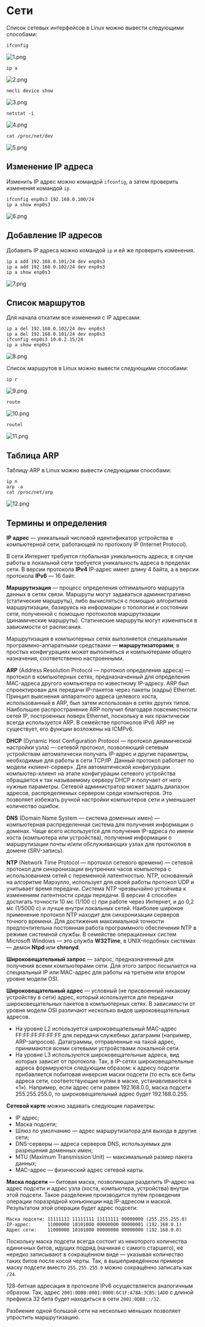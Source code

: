 # Сети
Список сетевых интерфейсов в Linux можно вывести следующими способами:
```
ifconfig
```
![1.png](/solutions/Network-1/screenshots/1.png)
```
ip a
```
![2.png](/solutions/Network-1/screenshots/2.png)
```
nmcli device show
```
![3.png](/solutions/Network-1/screenshots/3.png)
```
netstat -i
```
![4.png](/solutions/Network-1/screenshots/4.png)
```
cat /proc/net/dev
```
![5.png](/solutions/Network-1/screenshots/5.png)

## Изменение IP адреса
Изменить IP адрес можно командой `ifconfig`, а затем проверить изменения командой `ip`.
```
ifconfig enp0s3 192.168.0.100/24
ip a show enp0s3
```
![6.png](/solutions/Network-1/screenshots/6.png)

## Добавление IP адресов
Добавить IP адреса можно командой `ip` и ей же проверить изменения.
```
ip a add 192.168.0.101/24 dev enp0s3
ip a add 192.168.0.102/24 dev enp0s3
ip a show enp0s3
```
![7.png](/solutions/Network-1/screenshots/7.png)

## Список маршрутов
Для начала откатим все изменения с IP адресами:
```
ip a del 192.168.0.102/24 dev enp0s3
ip a del 192.168.0.101/24 dev enp0s3
ifconfig enp0s3 10.0.2.15/24
ip a show enp0s3
```
![8.png](/solutions/Network-1/screenshots/8.png)

Список маршрутов в Linux можно вывести следующими способами:
```
ip r
```
![9.png](/solutions/Network-1/screenshots/9.png)
```
route
```
![10.png](/solutions/Network-1/screenshots/10.png)
```
routel
```
![11.png](/solutions/Network-1/screenshots/11.png)

## Таблица ARP
Таблицу ARP в Linux можно вывести следующими способами:
```
ip n
arp -a
cat /proc/net/arp
```
![12.png](/solutions/Network-1/screenshots/12.png)

## Термины и определения
**IP адрес** — уникальный числовой идентификатор устройства в компьютерной сети, работающей по протоколу IP (Internet Protocol).

В сети Интернет требуется глобальная уникальность адреса; в случае работы в локальной сети требуется уникальность адреса в пределах сети.
В версии протокола **IPv4** IP-адрес имеет длину 4 байта, а в версии протокола **IPv6** — 16 байт.

**Маршрутизация** — процесс определения оптимального маршрута данных в сетях связи.
Маршруты могут задаваться административно (статические маршруты), либо вычисляться с помощью алгоритмов маршрутизации,
базируясь на информации о топологии и состоянии сети, полученной с помощью протоколов маршрутизации (динамические маршруты).
Статические маршруты могут изменяться в зависимости от расписания.

Маршрутизация в компьютерных сетях выполняется специальными программно-аппаратными средствами — **маршрутизаторами**;
в простых конфигурациях может выполняться и компьютерами общего назначения, соответственно настроенными.

**ARP** (Address Resolution Protocol — протокол определения адреса) — протокол в компьютерных сетях,
предназначенный для определения MAC-адреса другого компьютера по известному IP-адресу.
ARP был спроектирован для передачи IP-пакетов через пакеты (кадры) Ethernet.
Принцип выяснения аппаратного адреса целевого хоста, использованный в ARP, был затем использован в сетях других типов.
Наибольшее распространение ARP получил благодаря повсеместности сетей IP, построенных поверх Ethernet, поскольку в них практически всегда используется ARP.
В семействе протоколов IPv6 ARP не существует, его функции возложены на ICMPv6.

**DHCP** (Dynamic Host Configuration Protocol — протокол динамической настройки узла) — сетевой протокол,
позволяющий сетевым устройствам автоматически получать IP-адрес и другие параметры, необходимые для работы в сети TCP/IP.
Данный протокол работает по модели «клиент-сервер». Для автоматической конфигурации компьютер-клиент
на этапе конфигурации сетевого устройства обращается к так называемому серверу DHCP и получает от него нужные параметры.
Сетевой администратор может задать диапазон адресов, распределяемых сервером среди компьютеров.
Это позволяет избежать ручной настройки компьютеров сети и уменьшает количество ошибок.

**DNS** (Domain Name System — система доменных имен) — компьютерная распределенная система для получения информации о доменах.
Чаще всего используется для получения IP-адреса по имени хоста (компьютера или устройства),
получения информации о маршрутизации почты и/или обслуживающих узлах для протоколов в домене (SRV-запись).

**NTP** (Network Time Protocol — протокол сетевого времени) — сетевой протокол
для синхронизации внутренних часов компьютера с использованием сетей с переменной латентностью.
NTP, основанный на алгоритме Марзулло, использует для своей работы протокол UDP и учитывает время передачи.
Система NTP чрезвычайно устойчива к изменениям латентности среды передачи.
В версии 4 способен достигать точности 10 мс (1/100 с) при работе через Интернет, и до 0,2 мс (1/5000 с) и лучше внутри локальных сетей.
Наиболее широкое применение протокол NTP находит для синхронизации серверов точного времени.
Для достижения максимальной точности предпочтительна постоянная работа программного обеспечения NTP в режиме системной службы.
В семействе операционных систем Microsoft Windows — это служба **W32Time**, в UNIX-подобных системах — демон **Ntpd** или **chronyd**.

**Широковещательный запрос** — запрос, предназначенный для получения всеми компьютерами сети.
Для этого запрос посылается на специальный IP или MAC-адрес для работы на третьем или втором уровне модели OSI.

**Широковещательный адрес** — условный (не присвоенный никакому устройству в сети) адрес,
который используется для передачи широковещательных пакетов в компьютерных сетях.
В зависимости от уровня модели OSI различают несколько видов широковещательных адресов.
- На уровне L2 используется широковещательный MAC-адрес FF:FF:FF:FF:FF:FF для передачи служебных датаграмм (например, ARP-запросов).
Датаграммы, отправленные на такой адрес, принимаются всеми сетевыми устройствами локальной сети.
- На уровне L3 используются широковещательные адреса, вид которых зависит от протокола.
Так, в IP-сетях широковещательные адреса формируются следующим образом:
к адресу подсети прибавляется побитовая инверсия маски подсети (то есть все биты адреса сети, соответствующие нулям в маске, устанавливаются в «1»).
Например, если адрес сети равен 192.168.0.0, маска подсети 255.255.255.0, то широковещательный адрес будет 192.168.0.255.

**Сетевой карте** можно задавать следующие параметры:
- IP адрес;
- Маска подсети;
- Шлюз по умолчанию — адрес маршрутизатора для выхода в другие сети;
- DNS-серверы — адреса серверов DNS, используемых для разрешения доменных имен;
- MTU (Maximum Transmission Unit) — максимальный размер пакета данных;
- MAC-адрес — физический адрес сетевой карты.

**Маска подсети** — битовая маска, позволяющая разделить IP-адрес на адрес подсети и адрес узла (хоста, компьютера, устройства) внутри этой подсети.
Такое разделение производится путём проведения операции поразрядной конъюнкции над IP-адресом и маской. Результатом этой операции будет адрес подсети:
```
Маска подсети: 11111111 11111111 11111111 00000000 (255.255.255.0)
IP-адрес:      11000000 10101000 00000000 00000001 (192.168.0.1)
Адрес сети:    11000000 10101000 00000000 00000000 (192.168.0.0)
```
Поскольку маска подсети всегда состоит из некоторого количества единичных битов, идущих подряд (начиная с самого старшего),
её нередко записывают в сокращённом виде — указывая количество таких битов после косой черты.
Так, в вышеприведённом примере маску подсети вместо `255.255.255.0` можно сокращённо записать как `/24`.

128-битная адресация в протоколе IPv6 осуществляется аналогичным образом.
Так, адрес `2001:0DB8:0001:0000:6C1F:A78A:3CB5:1ADD` с длиной префикса 32 бита будет находиться в сети `2001:0DB8::/32`.

Разбиение одной большой сети на несколько меньших позволяет упростить маршрутизацию.

